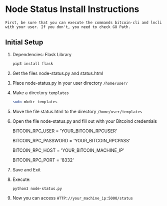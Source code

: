 # Node Status Install Instructions
`First, be sure that you can execute the commands bitcoin-cli and lncli with your user. If you don't, you need to check GO Path.`
## Initial Setup
1. Dependencies:
   Flask Library
   ```bash
   pip3 install flask
   ```
3. Get the files node-status.py and status.html
4. Place node-status.py in your user directory `/home/user/`
5. Make a directory `templates`
   ```bash
   sudo mkdir templates
   ```
6. Move the file status.html to the directory `/home/user/templates`

7. Open the file node-status.py and fill out with your Bitcoind credentials

   BITCOIN_RPC_USER = 'YOUR_BITCOIN_RPCUSER'

   BITCOIN_RPC_PASSWORD = 'YOUR_BITCOIN_RPCPASS'

   BITCOIN_RPC_HOST = 'YOUR_BITCOIN_MACHINE_IP'

   BITCOIN_RPC_PORT = '8332'

8. Save and Exit

9. Execute:
   ```bash
   python3 node-status.py
   ```
10. Now you can access `HTTP://your_machine_ip:5000/status`
   
